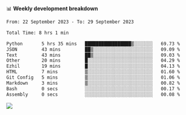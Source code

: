 📊 **Weekly development breakdown**
<!--START_SECTION:waka-->

```txt
From: 22 September 2023 - To: 29 September 2023

Total Time: 8 hrs 1 min

Python       5 hrs 35 mins   █████████████████▒░░░░░░░   69.73 %
JSON         43 mins         ██▒░░░░░░░░░░░░░░░░░░░░░░   09.09 %
Text         43 mins         ██▒░░░░░░░░░░░░░░░░░░░░░░   09.03 %
Other        20 mins         █░░░░░░░░░░░░░░░░░░░░░░░░   04.29 %
Ezhil        19 mins         █░░░░░░░░░░░░░░░░░░░░░░░░   04.13 %
HTML         7 mins          ▒░░░░░░░░░░░░░░░░░░░░░░░░   01.60 %
Git Config   5 mins          ▒░░░░░░░░░░░░░░░░░░░░░░░░   01.06 %
Markdown     3 mins          ▒░░░░░░░░░░░░░░░░░░░░░░░░   00.82 %
Bash         0 secs          ░░░░░░░░░░░░░░░░░░░░░░░░░   00.17 %
Assembly     0 secs          ░░░░░░░░░░░░░░░░░░░░░░░░░   00.08 %
```

<!--END_SECTION:waka-->
![](https://komarev.com/ghpvc/?username=callanwu)
